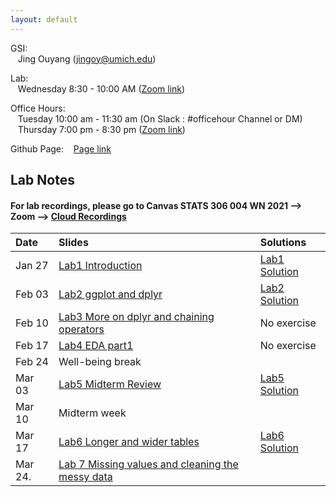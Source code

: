 ```yaml
---
layout: default
---
```



GSI:\
&nbsp;&nbsp; Jing Ouyang (jingoy@umich.edu)

Lab: \
&nbsp;&nbsp; Wednesday 8:30 - 10:00 AM ([Zoom link](https://umich.zoom.us/j/93970306278)) 

Office Hours:  
&nbsp;&nbsp; Tuesday 10:00 am - 11:30 am (On Slack : #officehour Channel or DM) \
&nbsp;&nbsp; Thursday 7:00 pm - 8:30 pm ([Zoom link](https://umich.zoom.us/j/93970306278)) 

Github Page:
&nbsp;&nbsp; [Page link](https://github.com/jingoystat/jingoystat.github.io)

## Lab Notes

#### For lab recordings, please go to Canvas STATS 306 004 WN 2021 --> Zoom --> [Cloud Recordings](https://umich.instructure.com/courses/417268/external_tools/25194)

| Date       | Slides          | Solutions 
|:-------------|:------------------|:------------------|
|  Jan 27          | [Lab1 Introduction](Lab_notes/stats306_lab1.ipynb) | [Lab1 Solution](Lab_sltn/stats306_lab1_sol.ipynb)|
|  Feb 03          | [Lab2 ggplot and dplyr](Lab_notes/stats306_lab2.ipynb) |[Lab2 Solution](Lab_sltn/stats306_lab2_sol.ipynb) |
|  Feb 10          | [Lab3 More on dplyr and chaining operators](Lab_notes/stats306_lab3.ipynb) | No exercise |
|  Feb 17          |[Lab4 EDA part1](Lab_notes/stats306_lab4.ipynb) | No exercise|
|  Feb 24          | Well-being break | |
|  Mar 03          |[Lab5 Midterm Review](Lab_notes/stats306_lab5.ipynb) | [Lab5 Solution](Lab_sltn/stats306_lab5_sol.ipynb) |
|  Mar 10          |Midterm week |  |
|  Mar 17          |[Lab6 Longer and wider tables](Lab_notes/stats306_lab6.ipynb) | [Lab6 Solution](Lab_sltn/stats306_lab6_sol.ipynb) |
|  Mar 24.         |[Lab 7 Missing values and cleaning the messy data](Lab_notes/stats306_lab7.ipynb) | |





